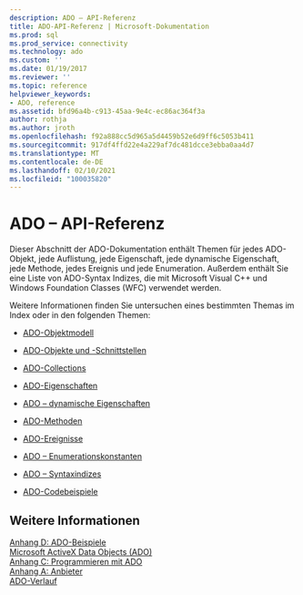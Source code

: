 ```yaml
---
description: ADO – API-Referenz
title: ADO-API-Referenz | Microsoft-Dokumentation
ms.prod: sql
ms.prod_service: connectivity
ms.technology: ado
ms.custom: ''
ms.date: 01/19/2017
ms.reviewer: ''
ms.topic: reference
helpviewer_keywords:
- ADO, reference
ms.assetid: bfd96a4b-c913-45aa-9e4c-ec86ac364f3a
author: rothja
ms.author: jroth
ms.openlocfilehash: f92a888cc5d965a5d4459b52e6d9ff6c5053b411
ms.sourcegitcommit: 917df4ffd22e4a229af7dc481dcce3ebba0aa4d7
ms.translationtype: MT
ms.contentlocale: de-DE
ms.lasthandoff: 02/10/2021
ms.locfileid: "100035820"
---
```

# <a name="ado-api-reference"></a>ADO – API-Referenz
Dieser Abschnitt der ADO-Dokumentation enthält Themen für jedes ADO-Objekt, jede Auflistung, jede Eigenschaft, jede dynamische Eigenschaft, jede Methode, jedes Ereignis und jede Enumeration. Außerdem enthält Sie eine Liste von ADO-Syntax Indizes, die mit Microsoft Visual C++ und Windows Foundation Classes (WFC) verwendet werden.  
  
 Weitere Informationen finden Sie untersuchen eines bestimmten Themas im Index oder in den folgenden Themen:  
  
-   [ADO-Objektmodell](./ado-object-model.md)  
  
-   [ADO-Objekte und -Schnittstellen](./ado-objects-and-interfaces.md)  
  
-   [ADO-Collections](./ado-collections.md)  
  
-   [ADO-Eigenschaften](./ado-properties.md)  
  
-   [ADO – dynamische Eigenschaften](./ado-dynamic-properties.md)  
  
-   [ADO-Methoden](./ado-methods.md)  
  
-   [ADO-Ereignisse](./ado-events.md)  
  
-   [ADO – Enumerationskonstanten](./ado-enumerated-constants.md)  
  
-   [ADO – Syntaxindizes](./ado-syntax-indexes.md)  
  
-   [ADO-Codebeispiele](./ado-code-examples.md)  
  
## <a name="see-also"></a>Weitere Informationen  
 [Anhang D: ADO-Beispiele](../../guide/appendixes/appendix-d-ado-samples.md)   
 [Microsoft ActiveX Data Objects (ADO)](../../microsoft-activex-data-objects-ado.md)   
 [Anhang C: Programmieren mit ADO](../../guide/appendixes/appendix-c-programming-with-ado.md)   
 [Anhang A: Anbieter](../../guide/appendixes/appendix-a-providers.md)   
 [ADO-Verlauf](../../guide/ado-history.md)